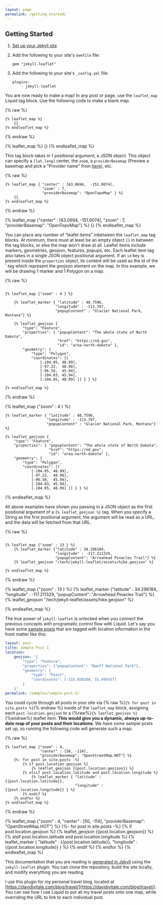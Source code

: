 ```yaml
---
layout: page
permalink: /getting-started/
---
```


## Getting Started

1. [Set up your Jekyll site](https://jekyllrb.com/docs/)
2. Add the following to your site's `Gemfile` file:

    ```
    gem "jekyll-leaflet"
    ```

3. Add the following to your site's `_config.yml` file:

    ```
    plugins:
        - jekyll-leaflet
    ``` 

You are now ready to make a map! In any post or page, use the `leaflet_map` Liquid tag block. Use the following code to make a blank map.

{% raw %}
```liquid
{% leaflet_map %}
    {}
{% endleaflet_map %}
```
{% endraw %}

{% leaflet_map %}
    {}
{% endleaflet_map %}

This tag block takes in 1 positional argument, a JSON object. This object can specify a `[lat,long]` center, the `zoom`, a `providerBasemap` (Preview a basemap and pick a "Provider name" from [here](http://leaflet-extras.github.io/leaflet-providers/preview/index.html)), etc.

{% raw %}
```liquid
{% leaflet_map { "center" : [63.0694,  -151.0074],
                 "zoom" : 7,
                 "providerBasemap": "OpenTopoMap" } %}
    {}
{% endleaflet_map %}
```
{% endraw %}

{% leaflet_map {"center" : [63.0694,  -151.0074],
                "zoom" : 7,
                "providerBasemap": "OpenTopoMap"} %}
    {}
{% endleaflet_map %}

You can place any number of "leafet items" inbetween the `leaflet_map` tag blocks. At minimum, there must at least be an empty object `{}` in between the tag blocks, or else the map won't draw at all. Leaflet items include markers, geometries, geojson, features, popups, etc. Each leaflet item tag also takes in a single JSON object positional argument. If an `id` key is present inside the `properties` object, its content will be used as the id of the  ̀<path>` tag which represent the geojson element on the map. In this example, we will be drawing 1 marker and 1 Polygon on a map.

{% raw %}
```liquid

{% leaflet_map {"zoom" : 4 } %}

    {% leaflet_marker { "latitude" : 48.7596,
                       "longitude" : -113.787,
                       "popupContent" : "Glacier National Park, Montana"} %}

    {% leaflet_geojson {
        "type": "Feature",
        "properties": { "popupContent": "The whole state of North Dakota",
                        "href": "https://nd.gov",
                        "id": "area-north-dakota" },
        "geometry": {
            "type": "Polygon",
            "coordinates": [[
                [-104.05, 48.99],
                [-97.22,  48.98],
                [-96.58,  45.94],
                [-104.03, 45.94],
                [-104.05, 48.99] ]] } } %}

{% endleaflet_map %}

```
{% endraw %}

{% leaflet_map {"zoom" : 4 } %}

    {% leaflet_marker { "latitude" : 48.7596,
                       "longitude" : -113.787,
                       "popupContent" : "Glacier National Park, Montana"} %}

    {% leaflet_geojson {
        "type": "Feature",
        "properties": { "popupContent": "The whole state of North Dakota",
                        "href": "https://nd.gov",
                        "id": "area-north-dakota" },
        "geometry": {
            "type": "Polygon",
            "coordinates": [[
                [-104.05, 48.99],
                [-97.22,  48.98],
                [-96.58,  45.94],
                [-104.03, 45.94],
                [-104.05, 48.99] ]] } } %}

{% endleaflet_map %}

All above examples have shown you passing in a JSON object as the first positional argument of a `{% leaflet_geojson %}` tag. When you specify a String as the first positional argument, the argument will be read as a URL, and the data will be fetched from that URL.

{% raw %}
```liquid

{% leaflet_map {"zoom" : 13 } %}
    {% leaflet_marker {"latitude" : 34.296184,
                       "longitude" : -117.211329,
                       "popupContent": "Arrowhead Pinacles Trail"} %} 
    {% leaflet_geojson "/tech/jekyll-leaflet/assets/hike.geojson" %}

{% endleaflet_map %}

```
{% endraw %}

{% leaflet_map {"zoom" : 13 } %}
    {% leaflet_marker {"latitude" : 34.296184,
                       "longitude" : -117.211329,
                       "popupContent": "Arrowhead Pinacles Trail"} %} 
    {% leaflet_geojson "/tech/jekyll-leaflet/assets/hike.geojson" %}

{% endleaflet_map %}


The true power of `jekyll-leaflet` is unlocked when you connect the previous concepts with programatic control flow with Liquid. Let's say you have some [sample posts]({{site.baseurl}}samples/sample-post-1/) that are tagged with location information in the front matter like this:

```yaml
layout: post
title: Sample Post 1
location:
    geojson: '{
        "type": "Feature",
        "properties": {"popupContent": "Banff National Park"},
        "geometry": {
            "type": "Point",
            "coordinates": [-115.928160, 51.495437]
        }
    }'
permalink: /samples/sample-post-1/
```

You could cycle through all posts in your site via {% raw %}`{% for post in site.posts %}`{% endraw %} inside of the `leaflet_map` block, assigning each `post.location.geojson` to a {%raw%}`{% leaflet_geojson %}`{%endraw%} leaflet item. __This would give you a dynamic, always up-to-date map of your posts and their locations__. We have some sample posts set up, so running the following code will generate such a map:

{% raw %}
```liquid
{% leaflet_map {"zoom" : 4,
                "center" : [50, -114],
                "providerBasemap": "OpenStreetMap.HOT"} %}
    {%- for post in site.posts -%}
        {% if post.location.geojson %}
            {% leaflet_geojson {{post.location.geojson}} %}
        {% elsif post.location.latitude and post.location.longitude %}
            {% leaflet_marker { "latitude" : {{post.location.latitude}},
                                "longitude" : {{post.location.longitude}} } %}
        {% endif %}
    {% endfor %}
{% endleaflet_map %}
```
{% endraw %}

{% leaflet_map {"zoom" : 4,
                "center" : [50, -114],
                "providerBasemap": "OpenStreetMap.HOT"} %}
    {%- for post in site.posts -%}
        {% if post.location.geojson %}
            {% leaflet_geojson {{post.location.geojson}} %}
        {% elsif post.location.latitude and post.location.longitude %}
            {% leaflet_marker { "latitude" : {{post.location.latitude}},
                                "longitude" : {{post.location.longitude}} } %}
        {% endif %}
    {% endfor %}
{% endleaflet_map %}

This documentation that you are reading is [generated in Jekyll](https://github.com/DavidJVitale/jekyll-leaflet/tree/master/docs) using the `jekyll-leaflet` plugin. You can clone the repository, build the site locally, and modify everything you are reading.

I use this plugin for my personal travel blog, located at [https://davidjvitale.com/blog/travel/](https://davidjvitale.com/blog/travel/). You can see how I use Liquid to put all my travel posts onto one map, while overriding the URL to link to each individual post.
